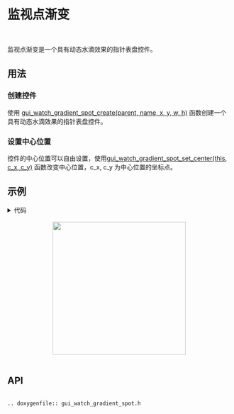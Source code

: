 # 监视点渐变
<br>

监视点渐变是一个具有动态水滴效果的指针表盘控件。

## 用法

### 创建控件

使用 [gui_watch_gradient_spot_create(parent, name, x, y, w, h)](#gui_watch_gradient_spot_create) 函数创建一个具有动态水滴效果的指针表盘控件。

### 设置中心位置

控件的中心位置可以自由设置，使用[gui_watch_gradient_spot_set_center(this, c_x, c_y)](#gui_watch_gradient_spot_create) 函数改变中心位置，c_x, c_y 为中心位置的坐标点。

## 示例

<details> <summary>代码</summary>

```eval_rst
.. literalinclude:: ../../../gui_engine/example/screen_448_368/app_ct_clock.c
   :language: c
   :start-after: /* watchface_watch_gradient_spot demo start*/
   :end-before: /* watchface_watch_gradient_spot demo end*/

.. literalinclude:: ../../../gui_engine/example/screen_448_368/app_tablist.c
   :language: c
   :start-after: /* watch_gradient_spot start*/
   :end-before: /* watch_gradient_spot end*/

.. literalinclude:: ../../../gui_engine/example/screen_448_368/app_ct_clock.c
   :language: c
   :start-after: /* callback_touch_long start*/
   :end-before: /* callback_touch_long end*/

.. literalinclude:: ../../../gui_engine/example/screen_448_368/app_ct_clock.c
   :language: c
   :start-after: /* page_ct_clock start*/
   :end-before: /* page_ct_clock end*/
```

</details>




<br>
<div style="text-align: center"><img src="https://foruda.gitee.com/images/1699931734086261442/f0690691_10641540.png" width = "300" /></div>
<br>

<span id = "gui_watch_gradient_spot_create">

## API

</span>

```eval_rst

.. doxygenfile:: gui_watch_gradient_spot.h

```
